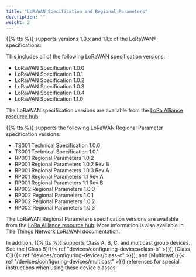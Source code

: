 ```yaml
---
title: "LoRaWAN Specification and Regional Parameters"
description: ""
weight: 2
---
```


{{% tts %}} supports versions 1.0.x and 1.1.x of the LoRaWAN® specifications.

<!--more-->

This includes all of the following LoRaWAN specification versions:

- LoRaWAN Specification 1.0.0
- LoRaWAN Specification 1.0.1
- LoRaWAN Specification 1.0.2
- LoRaWAN Specification 1.0.3
- LoRaWAN Specification 1.0.4
- LoRaWAN Specification 1.1.0

The LoRaWAN specification versions are available from the [LoRa Alliance resource hub](https://lora-alliance.org/resource-hub/).

{{% tts %}} supports the following LoRaWAN Regional Parameter specification versions:

- TS001 Technical Specification 1.0.0
- TS001 Technical Specification 1.0.1
- RP001 Regional Parameters 1.0.2
- RP001 Regional Parameters 1.0.2 Rev B
- RP001 Regional Parameters 1.0.3 Rev A
- RP001 Regional Parameters 1.1 Rev A
- RP001 Regional Parameters 1.1 Rev B
- RP002 Regional Parameters 1.0.0
- RP002 Regional Parameters 1.0.1
- RP002 Regional Parameters 1.0.2
- RP002 Regional Parameters 1.0.3

The LoRaWAN Regional Parameters specification versions are available from the [LoRa Alliance resource hub](https://lora-alliance.org/resource-hub/). More information is also available in [The Things Network LoRaWAN documentation](https://www.thethingsnetwork.org/docs/lorawan/regional-parameters/).

In addition, {{% tts %}} supports Class A, B, C, and multicast group devices. See the [Class B]({{< ref "devices/configuring-devices/class-b" >}}), [Class C]({{< ref "devices/configuring-devices/class-c" >}}), and [Multicast]({{< ref "/devices/configuring-devices/multicast" >}}) references for special instructions when using these device classes.
